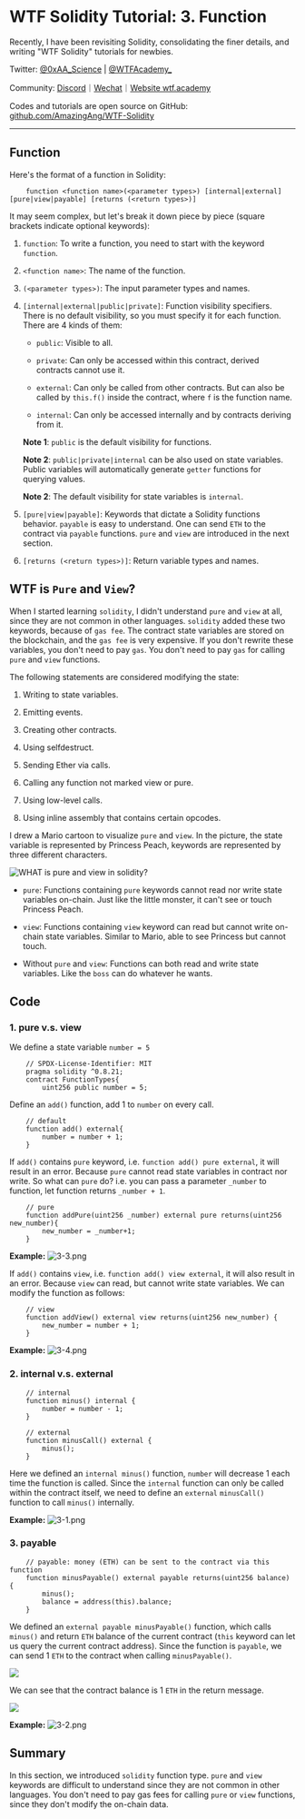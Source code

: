 #  WTF Solidity Tutorial: 3. Function

Recently, I have been revisiting Solidity, consolidating the finer details, and writing "WTF Solidity" tutorials for newbies. 

Twitter: [@0xAA_Science](https://twitter.com/0xAA_Science) | [@WTFAcademy_](https://twitter.com/WTFAcademy_)

Community: [Discord](https://discord.gg/5akcruXrsk)｜[Wechat](https://docs.google.com/forms/d/e/1FAIpQLSe4KGT8Sh6sJ7hedQRuIYirOoZK_85miz3dw7vA1-YjodgJ-A/viewform?usp=sf_link)｜[Website wtf.academy](https://wtf.academy)

Codes and tutorials are open source on GitHub: [github.com/AmazingAng/WTF-Solidity](https://github.com/AmazingAng/WTF-Solidity)


---

## Function

Here's the format of a function in Solidity:

```solidity
    function <function name>(<parameter types>) [internal|external] [pure|view|payable] [returns (<return types>)]
```

It may seem complex, but let's break it down piece by piece (square brackets indicate optional keywords):


1. `function`: To write a function, you need to start with the keyword `function`.

2. `<function name>`: The name of the function.

3. `(<parameter types>)`: The input parameter types and names.

3. `[internal|external|public|private]`: Function visibility specifiers. There is no default visibility, so you must specify it for each function. There are 4 kinds of them:

   - `public`: Visible to all.

   - `private`: Can only be accessed within this contract, derived contracts cannot use it.

   - `external`: Can only be called from other contracts. But can also be called by `this.f()` inside the contract, where `f` is the function name. 

   - `internal`: Can only be accessed internally and by contracts deriving from it.

    **Note 1**: `public` is the default visibility for functions.
    
    **Note 2**: `public|private|internal` can be also used on state variables. Public variables will automatically generate `getter` functions for querying values. 
    
    **Note 2**: The default visibility for state variables is `internal`.

4. `[pure|view|payable]`: Keywords that dictate a Solidity functions behavior. `payable` is easy to understand. One can send `ETH` to the contract via `payable` functions. `pure` and `view` are introduced in the next section.

5. `[returns (<return types>)]`: Return variable types and names.

## WTF is `Pure` and `View`?

When I started learning `solidity`, I didn't understand `pure` and `view` at all, since they are not common in other languages. `solidity` added these two keywords, because of `gas fee`. The contract state variables are stored on the blockchain, and the `gas fee` is very expensive. If you don't rewrite these variables, you don't need to pay `gas`. You don't need to pay `gas` for calling  `pure` and `view` functions.

The following statements are considered modifying the state:

1. Writing to state variables.

2. Emitting events.

3. Creating other contracts.

4. Using selfdestruct.

5. Sending Ether via calls.

6. Calling any function not marked view or pure.

7. Using low-level calls.

8. Using inline assembly that contains certain opcodes.


I drew a Mario cartoon to visualize `pure` and `view`. In the picture, the state variable is represented by Princess Peach, keywords are represented by three different characters.

![WHAT is pure and view in solidity?](https://images.mirror-media.xyz/publication-images/1B9kHsTYnDY_QURSWMmPb.png?height=1028&width=1758)

- `pure`: Functions containing `pure` keywords cannot read nor write state variables on-chain. Just like the little monster, it can't see or touch Princess Peach.

- `view`: Functions containing `view` keyword can read but cannot write on-chain state variables. Similar to Mario, able to see Princess but cannot touch.

- Without `pure` and `view`: Functions can both read and write state variables. Like the `boss` can do whatever he wants.

## Code

### 1. pure v.s. view

We define a state variable `number = 5`

```solidity
    // SPDX-License-Identifier: MIT
    pragma solidity ^0.8.21;
    contract FunctionTypes{
        uint256 public number = 5;
```

Define an `add()` function, add 1 to `number` on every call.

```solidity
    // default
    function add() external{
        number = number + 1;
    }
```

If `add()` contains `pure` keyword, i.e. `function add() pure external`, it will result in an error. Because `pure` cannot read state variables in contract nor write. So what can `pure` do? i.e. you can pass a parameter `_number` to function, let function returns `_number + 1`.

```solidity
    // pure
    function addPure(uint256 _number) external pure returns(uint256 new_number){
        new_number = _number+1;
    }
```

**Example:**
![3-3.png](./img/3-3.png)

If `add()` contains `view`, i.e. `function add() view external`, it will also result in an error. Because `view` can read, but cannot write state variables. We can modify the function as follows:

```solidity
    // view
    function addView() external view returns(uint256 new_number) {
        new_number = number + 1;
    }
```

**Example:**
![3-4.png](./img/3-4.png)

### 2. internal v.s. external

```solidity
    // internal
    function minus() internal {
        number = number - 1;
    }

    // external
    function minusCall() external {
        minus();
    }
```

Here we defined an `internal minus()` function, `number` will decrease 1 each time the function is called. Since the `internal` function can only be called within the contract itself, we need to define an `external` `minusCall()` function to call `minus()` internally.

**Example:**
![3-1.png](./img/3-1.png)

### 3. payable

```solidity
    // payable: money (ETH) can be sent to the contract via this function
    function minusPayable() external payable returns(uint256 balance) {
        minus();
        balance = address(this).balance;
    }
```

We defined an `external payable minusPayable()` function, which calls `minus()` and return `ETH` balance of the current contract (`this` keyword can let us query the current contract address). Since the function is `payable`, we can send 1 `ETH` to the contract when calling `minusPayable()`.

![](https://images.mirror-media.xyz/publication-images/ETDPN8myq7jFfAL8CUAFt.png?height=148&width=588)

We can see that the contract balance is 1 `ETH` in the return message.

![](https://images.mirror-media.xyz/publication-images/nGZ2pz0MvzgXuKrENJPYf.png?height=128&width=1130)

**Example:**
![3-2.png](./img/3-2.png)

## Summary

In this section, we introduced `solidity` function type. `pure` and `view` keywords are difficult to understand since they are not common in other languages. You don't need to pay gas fees for calling `pure` or `view` functions, since they don't modify the on-chain data.
